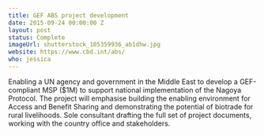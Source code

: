 ```yaml
---
title: GEF ABS project development
date: 2015-09-24 00:00:00 Z
layout: post
status: Complete
imageUrl: shutterstock_105359936_ab1dhw.jpg
website: https://www.cbd.int/abs/
who: jessica
---
```


Enabling a UN agency and government in the Middle East to develop a GEF-compliant MSP ($1M) to support national implementation of the Nagoya Protocol. The project will emphasise building the enabling environment for Access and Benefit Sharing and demonstrating the potential of biotrade for rural livelihoods. Sole consultant drafting the full set of project documents, working with the country office and stakeholders.
